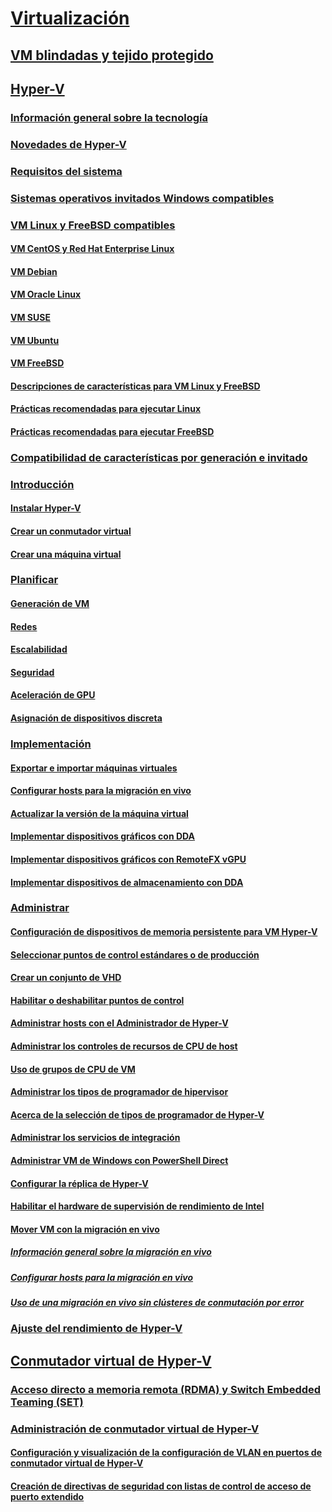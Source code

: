 # [Virtualización](virtualization.md)

## [VM blindadas y tejido protegido](../security/guarded-fabric-shielded-vm/guarded-fabric-and-shielded-vms-top-node.md)

## [Hyper-V](hyper-v/Hyper-V-on-Windows-Server.md)
### [Información general sobre la tecnología](hyper-v/Hyper-V-Technology-Overview.md)
### [Novedades de Hyper-V](hyper-v/What-s-new-in-Hyper-V-on-Windows.md)
### [Requisitos del sistema](hyper-v/System-requirements-for-Hyper-V-on-Windows.md)
### [Sistemas operativos invitados Windows compatibles](hyper-v/Supported-Windows-guest-operating-systems-for-Hyper-V-on-Windows.md)
### [VM Linux y FreeBSD compatibles](hyper-v/Supported-Linux-and-FreeBSD-virtual-machines-for-Hyper-V-on-Windows.md)
#### [VM CentOS y Red Hat Enterprise Linux](hyper-v/Supported-CentOS-and-Red-Hat-Enterprise-Linux-virtual-machines-on-Hyper-V.md)
#### [VM Debian](hyper-v/Supported-Debian-virtual-machines-on-Hyper-V.md)
#### [VM Oracle Linux](hyper-v/Supported-Oracle-Linux-virtual-machines-on-Hyper-V.md)
#### [VM SUSE](hyper-v/Supported-SUSE-virtual-machines-on-Hyper-V.md)
#### [VM Ubuntu](hyper-v/Supported-Ubuntu-virtual-machines-on-Hyper-V.md)
#### [VM FreeBSD](hyper-v/Supported-FreeBSD-virtual-machines-on-Hyper-V.md)
#### [Descripciones de características para VM Linux y FreeBSD](hyper-v/Feature-Descriptions-for-Linux-and-FreeBSD-virtual-machines-on-Hyper-V.md)
#### [Prácticas recomendadas para ejecutar Linux](hyper-v/Best-Practices-for-running-Linux-on-Hyper-V.md)
#### [Prácticas recomendadas para ejecutar FreeBSD](hyper-v/Best-practices-for-running-FreeBSD-on-Hyper-V.md)
### [Compatibilidad de características por generación e invitado](hyper-v/Hyper-V-feature-compatibility-by-generation-and-guest.md)
### [Introducción](hyper-v/get-started/Get-started-with-Hyper-V-on-Windows.md)
#### [Instalar Hyper-V](hyper-v/get-started/Install-the-Hyper-V-role-on-Windows-Server.md)
#### [Crear un conmutador virtual](hyper-v/get-started/create-a-virtual-switch-for-Hyper-V-virtual-machines.md)
#### [Crear una máquina virtual](hyper-v/get-started/create-a-virtual-machine-in-Hyper-V.md)
### [Planificar](hyper-v/plan/Plan-Hyper-V-on-Windows-Server.md)
#### [Generación de VM](hyper-v/plan/Should-I-create-a-generation-1-or-2-virtual-machine-in-Hyper-V.md)
#### [Redes](hyper-v/plan/plan-hyper-v-networking-in-windows-server.md)
#### [Escalabilidad](hyper-v/plan/plan-hyper-v-scalability-in-windows-server.md)
#### [Seguridad](hyper-v/plan/plan-hyper-v-security-in-windows-server.md)
#### [Aceleración de GPU](hyper-v/plan/plan-for-gpu-acceleration-in-windows-server.md)
#### [Asignación de dispositivos discreta](hyper-v/plan/plan-for-deploying-devices-using-discrete-device-assignment.md)
### [Implementación](hyper-v/deploy/Deploy-Hyper-V-on-Windows-Server.md)
#### [Exportar e importar máquinas virtuales](hyper-v/deploy/Export-and-import-virtual-machines.md)
#### [Configurar hosts para la migración en vivo](hyper-v/deploy/Set-up-hosts-for-live-migration-without-Failover-Clustering.md)
#### [Actualizar la versión de la máquina virtual](hyper-v/deploy/Upgrade-virtual-machine-version-in-Hyper-V-on-Windows-or-Windows-Server.md)
#### [Implementar dispositivos gráficos con DDA](hyper-v/deploy/deploying-graphics-devices-using-dda.md)
#### [Implementar dispositivos gráficos con RemoteFX vGPU](hyper-v/deploy/deploy-graphics-devices-using-remotefx-vgpu.md)
#### [Implementar dispositivos de almacenamiento con DDA](hyper-v/deploy/deploying-storage-devices-using-dda.md)

### [Administrar](hyper-v/manage/Manage-Hyper-V-on-Windows-Server.md)
#### [Configuración de dispositivos de memoria persistente para VM Hyper-V](hyper-v/manage/persistent-memory-cmdlets.md)
#### [Seleccionar puntos de control estándares o de producción](hyper-v/manage/Choose-between-standard-or-production-checkpoints-in-Hyper-V.md)
#### [Crear un conjunto de VHD](hyper-v/manage/Create-VHDSet-file.md)
#### [Habilitar o deshabilitar puntos de control](hyper-v/manage/Enable-or-disable-checkpoints-in-Hyper-V.md)
#### [Administrar hosts con el Administrador de Hyper-V](hyper-v/manage/Remotely-manage-Hyper-V-hosts.md)
#### [Administrar los controles de recursos de CPU de host](hyper-v/manage/manage-hyper-v-minroot-2016.md)
#### [Uso de grupos de CPU de VM](hyper-v/manage/manage-hyper-v-cpugroups.md)
#### [Administrar los tipos de programador de hipervisor](hyper-v/manage/manage-hyper-v-scheduler-types.md)
#### [Acerca de la selección de tipos de programador de Hyper-V](hyper-v/manage/about-hyper-v-scheduler-type-selection.md)
#### [Administrar los servicios de integración](hyper-v/manage/Manage-Hyper-V-integration-services.md)
#### [Administrar VM de Windows con PowerShell Direct](hyper-v/manage/Manage-Windows-virtual-machines-with-powershell-direct.md)
#### [Configurar la réplica de Hyper-V](hyper-v/manage/Set-up-Hyper-V-Replica.md)
#### [Habilitar el hardware de supervisión de rendimiento de Intel](hyper-v/manage/Performance-Monitoring-Hardware.md)
#### [Mover VM con la migración en vivo](hyper-v/manage/Live-migration-overview.md)
##### [Información general sobre la migración en vivo](hyper-v/manage/Live-migration-overview.md)

##### [Configurar hosts para la migración en vivo](hyper-v/deploy/Set-up-hosts-for-live-migration-without-Failover-Clustering.md) 
##### [Uso de una migración en vivo sin clústeres de conmutación por error](hyper-v/manage/Use-live-migration-without-Failover-Clustering-to-move-a-virtual-machine.md)


### [Ajuste del rendimiento de Hyper-V](../administration/performance-tuning/role/hyper-v-server/index.md)
## [Conmutador virtual de Hyper-V](hyper-v-virtual-switch/Hyper-V-Virtual-Switch.md)
### [Acceso directo a memoria remota (RDMA) y Switch Embedded Teaming (SET)](hyper-v-virtual-switch/rdMA-and-Switch-Embedded-Teaming.md)
### [Administración de conmutador virtual de Hyper-V](hyper-v-virtual-switch/Manage-Hyper-V-Virtual-Switch.md)
#### [Configuración y visualización de la configuración de VLAN en puertos de conmutador virtual de Hyper-V](hyper-v-virtual-switch/Configure-and-View-VLAN-Settings-on-Hyper-V-Virtual-Switch-Ports.md)
#### [Creación de directivas de seguridad con listas de control de acceso de puerto extendido](hyper-v-virtual-switch/create-Security-Policies-with-extended-Port-Access-Control-lists.md)
